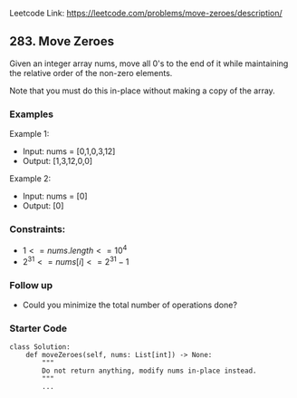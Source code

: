 Leetcode Link: https://leetcode.com/problems/move-zeroes/description/

## 283. Move Zeroes

Given an integer array nums, move all 0's to the end of it while maintaining the relative order of the non-zero elements.

Note that you must do this in-place without making a copy of the array.

### Examples 

Example 1:
- Input: nums = [0,1,0,3,12]
- Output: [1,3,12,0,0]

Example 2:
- Input: nums = [0]
- Output: [0]

### Constraints:
- $1 <= nums.length <= 10^4$
- $2^{31} <= nums[i] <= 2^{31} - 1$

### Follow up 
- Could you minimize the total number of operations done?

### Starter Code
```
class Solution:
    def moveZeroes(self, nums: List[int]) -> None:
        """
        Do not return anything, modify nums in-place instead.
        """
        ...
```